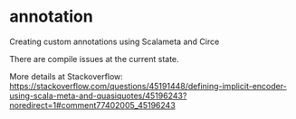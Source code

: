 # annotation
Creating custom annotations using Scalameta and Circe

There are compile issues at the current state.

More details at Stackoverflow: 
https://stackoverflow.com/questions/45191448/defining-implicit-encoder-using-scala-meta-and-quasiquotes/45196243?noredirect=1#comment77402005_45196243
